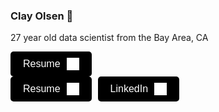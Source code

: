 ### Clay Olsen 👋

<p>27 year old data scientist from the Bay Area, CA</p>
<a href="images/ClayOlsenResume.pdf" download style="text-decoration: none;">
  <button style="padding: 10px 20px; background-color: black; color: white; border: none; border-radius: 5px; cursor: pointer; font-size: 16px; display: flex; align-items: center; transition: all 0.3s ease;">
    Resume
    <img src="images/download.png" alt="Download Icon" style="width: 20px; height: 20px; margin-left: 10px;">
  </button>
</a>


<style>
  a:hover button {
    background-color: white;
    color: black;
    transform: scale(1.05);
  }
</style>


<div style="display: flex; gap: 10px;">
    <a href="images/ClayOlsenResume.pdf" download style="text-decoration: none;">
        <button style="padding: 10px 20px; background-color: black; color: white; border: none; border-radius: 5px; cursor: pointer; font-size: 16px; display: flex; align-items: center; transition: all 0.3s ease;">
        Resume
         <img src="images/download.png" alt="Download Icon" style="width: 20px; height: 20px; margin-left: 10px;">
        </button>
    </a>
    <a href="images/ClayOlsenResume.pdf" download style="text-decoration: none;">
        <button style="padding: 10px 20px; background-color: black; color: white; border: none; border-radius: 5px; cursor: pointer; font-size: 16px; display: flex; align-items: center; transition: all 0.3s ease;">
        LinkedIn
         <img src="images/linkedin_icon.png" alt="Download Icon" style="width: 20px; height: 20px; margin-left: 10px;">
        </button>
    </a>
</div>
<!--
**ClaytonOlsen/ClaytonOlsen** is a ✨ _special_ ✨ repository because its `README.md` (this file) appears on your GitHub profile.





